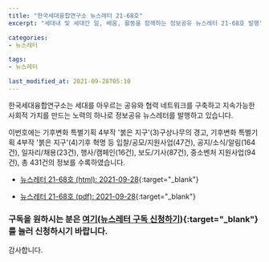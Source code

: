 ```yaml
---
title: "한국세대융합연구소 뉴스레터 21-68호"
excerpt: "세대내 및 세대간 일, 배움, 활동을 함께하는 정보공유 뉴스레터 21-68호 발행" 

categories:
- 뉴스레터

tags:
- 뉴스레터

last_modified_at: 2021-09-28T05:10
---
```


한국세대융합연구소는 세대를 아우르는 공유와 협력 네트워크를 구축하고 지속가능한 사회적 가치를 만드는 노력의 하나로 정보공유 뉴스레터를 발행하고 있습니다.

이번호에는 기후변화 특별기획 4부작 &#39;붉은 지구&#39;(3)구상나무의 경고, 기후변화 특별기획 4부작 &#39;붉은 지구&#39;(4)기후 혁명 등 입찰/공모/지원사업(47건), 공지/소식/알림(164건), 일자리/채용(23건), 행사/캠페인(16건), 보도/기사(87건), 중소벤처 지원사업(94건), 총 431건의 정보를 수록하였습니다.

* [뉴스레터 21-68호 (html): 2021-09-28](https://gcrcenter.github.io/assets/htmls/gcrc_news_letter_20210928.html){:target="_blank"}

* [뉴스레터 21-68호 (pdf): 2021-09-28](https://gcrcenter.github.io/assets/pdfs/news_letter_20210928.pdf){:target="_blank"}


### 구독을 원하시는 분은 [여기(뉴스레터 구독 신청하기)](https://forms.gle/MJ5gVHCdunBXXWVB7){:target="_blank"} 를 눌러 신청하시기 바랍니다.


감사합니다.